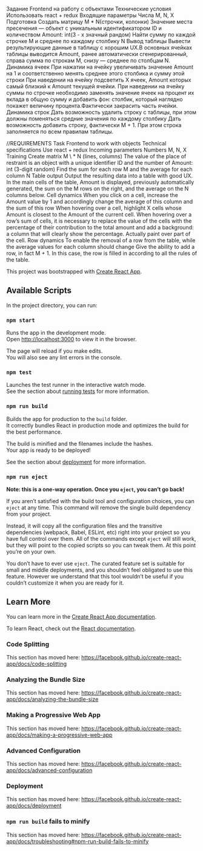 Задание Frontend на работу с объектами
Технические условия
Использовать react + redux
Входящие параметры
Числа M, N, X
Подготовка
Создать матрицу M \* N(строчки, колонки)
Значение места пресечения — объект с уникальным идентификатором ID и количеством Amount: int(3 - х значный рандом)
Найти сумму по каждой строчке M и среднее по каждому столбику N
Вывод таблицы
Вывести результирующие данные в таблицу с хорошим UX.В основных ячейках таблицы выводится Amount, ранее автоматически сгенерированный, справа сумма по строкам M, снизу — среднее по столбцам N.
Динамика ячеек
При нажатии на ячейку увеличивать значение Amount на 1 и соответственно менять среднее этого столбика и сумму этой строки
При наведении на ячейку подсветить X ячеек, Amount которых самый близкий к Amount текущей ячейки.
При наведении на ячейку суммы по строчке необходимо заменять значение ячеек на процент их вклада в общую сумму и добавить фон: столбик, который наглядно покажет величину процента.Фактически закрасить часть ячейки.
Динамика строк
Дать возможность удалить строку с таблицы, при этом должны поменяться средние значения по каждому столбику
Дать возможность добавить строку, фактически M + 1. При этом строка заполняется по всем правилам таблицы.

//REQUIREMENTS 
Task Frontend to work with objects
Technical specifications
Use react + redux
Incoming parameters
Numbers M, N, X
Training
Create matrix M \ * N (lines, columns)
The value of the place of restraint is an object with a unique identifier ID and the number of Amount: int (3-digit random)
Find the sum for each row M and the average for each column N
Table output
Output the resulting data into a table with good UX. In the main cells of the table, Amount is displayed, previously automatically generated, the sum on the M rows on the right, and the average on the N columns below.
Cell dynamics
When you click on a cell, increase the Amount value by 1 and accordingly change the average of this column and the sum of this row
When hovering over a cell, highlight X cells whose Amount is closest to the Amount of the current cell.
When hovering over a row’s sum of cells, it is necessary to replace the value of the cells with the percentage of their contribution to the total amount and add a background: a column that will clearly show the percentage. Actually paint over part of the cell.
Row dynamics
To enable the removal of a row from the table, while the average values ​​for each column should change
Give the ability to add a row, in fact M + 1. In this case, the row is filled in according to all the rules of the table.

This project was bootstrapped with [Create React App](https://github.com/facebook/create-react-app).

## Available Scripts

In the project directory, you can run:

### `npm start`

Runs the app in the development mode.<br />
Open [http://localhost:3000](http://localhost:3000) to view it in the browser.

The page will reload if you make edits.<br />
You will also see any lint errors in the console.

### `npm test`

Launches the test runner in the interactive watch mode.<br />
See the section about [running tests](https://facebook.github.io/create-react-app/docs/running-tests) for more information.

### `npm run build`

Builds the app for production to the `build` folder.<br />
It correctly bundles React in production mode and optimizes the build for the best performance.

The build is minified and the filenames include the hashes.<br />
Your app is ready to be deployed!

See the section about [deployment](https://facebook.github.io/create-react-app/docs/deployment) for more information.

### `npm run eject`

**Note: this is a one-way operation. Once you `eject`, you can’t go back!**

If you aren’t satisfied with the build tool and configuration choices, you can `eject` at any time. This command will remove the single build dependency from your project.

Instead, it will copy all the configuration files and the transitive dependencies (webpack, Babel, ESLint, etc) right into your project so you have full control over them. All of the commands except `eject` will still work, but they will point to the copied scripts so you can tweak them. At this point you’re on your own.

You don’t have to ever use `eject`. The curated feature set is suitable for small and middle deployments, and you shouldn’t feel obligated to use this feature. However we understand that this tool wouldn’t be useful if you couldn’t customize it when you are ready for it.

## Learn More

You can learn more in the [Create React App documentation](https://facebook.github.io/create-react-app/docs/getting-started).

To learn React, check out the [React documentation](https://reactjs.org/).

### Code Splitting

This section has moved here: https://facebook.github.io/create-react-app/docs/code-splitting

### Analyzing the Bundle Size

This section has moved here: https://facebook.github.io/create-react-app/docs/analyzing-the-bundle-size

### Making a Progressive Web App

This section has moved here: https://facebook.github.io/create-react-app/docs/making-a-progressive-web-app

### Advanced Configuration

This section has moved here: https://facebook.github.io/create-react-app/docs/advanced-configuration

### Deployment

This section has moved here: https://facebook.github.io/create-react-app/docs/deployment

### `npm run build` fails to minify

This section has moved here: https://facebook.github.io/create-react-app/docs/troubleshooting#npm-run-build-fails-to-minify
